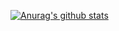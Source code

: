 [![Anurag's github stats](https://github-readme-stats.vercel.app/api?username=nguyennduc)](https://github.com/anuraghazra/github-readme-stats)
